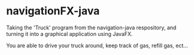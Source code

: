 # navigationFX-java


Taking the 'Truck' program from the navigation-java respository, and turning it into a graphical application using JavaFX.

You are able to drive your truck around, keep track of gas, refill gas, ect...
